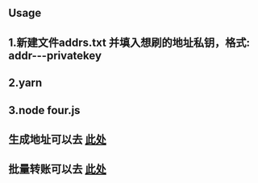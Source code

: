 ## Usage
## 1.新建文件addrs.txt 并填入想刷的地址私钥，格式: addr---privatekey
## 2.yarn
## 3.node four.js


## 生成地址可以去 [此处](https://www.greenbird.pro/toolbox/gen-address)
## 批量转账可以去 [此处](https://www.greenbird.pro/toolbox/one-to-many)
